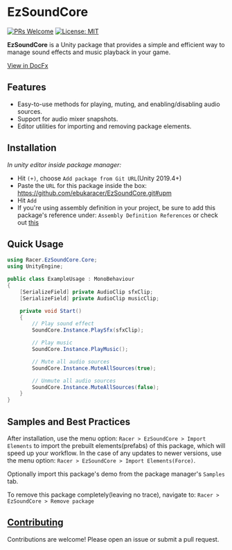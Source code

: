 # EzSoundCore
[![PRs Welcome](https://img.shields.io/badge/PRs-welcome-blue)](http://makeapullrequest.com) [![License: MIT](https://img.shields.io/badge/License-MIT-blue)](https://ebukaracer.github.io/ebukaracer/md/LICENSE.html)

**EzSoundCore** is a Unity package that provides a simple and efficient way to manage sound effects and music playback in your game. 

 [View in DocFx](https://ebukaracer.github.io/EzSoundCore)
 
## Features  
- Easy-to-use methods for playing, muting, and enabling/disabling audio sources.  
- Support for audio mixer snapshots.  
- Editor utilities for importing and removing package elements.

## Installation
 *In unity editor inside package manager:*
- Hit `(+)`, choose `Add package from Git URL`(Unity 2019.4+)
- Paste the `URL` for this package inside the box: https://github.com/ebukaracer/EzSoundCore.git#upm
- Hit `Add`
- If you're using assembly definition in your project, be sure to add this package's reference under: `Assembly Definition References` or check out [this](https://ebukaracer.github.io/ebukaracer/md/SETUPGUIDE.html)

## Quick Usage
```csharp
using Racer.EzSoundCore.Core;
using UnityEngine;

public class ExampleUsage : MonoBehaviour
{
    [SerializeField] private AudioClip sfxClip;
    [SerializeField] private AudioClip musicClip;

    private void Start()
    {
        // Play sound effect
        SoundCore.Instance.PlaySfx(sfxClip);

        // Play music
        SoundCore.Instance.PlayMusic();

        // Mute all audio sources
        SoundCore.Instance.MuteAllSources(true);

        // Unmute all audio sources
        SoundCore.Instance.MuteAllSources(false);
    }
}
```

## Samples and Best Practices
After installation, use the menu option: `Racer > EzSoundCore > Import Elements` to import the prebuilt elements(prefabs) of this package, which will speed up your workflow. In the case of any updates to newer versions, use the menu option: `Racer > EzSoundCore > Import Elements(Force)`. 

Optionally import this package's demo from the package manager's `Samples` tab.

To remove this package completely(leaving no trace), navigate to: `Racer > EzSoundCore > Remove package`

## [Contributing](https://ebukaracer.github.io/ebukaracer/md/CONTRIBUTING.html) 
Contributions are welcome! Please open an issue or submit a pull request.